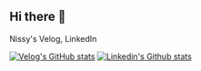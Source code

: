 ## Hi there 👋

Nissy's Velog, LinkedIn

[![Velog's GitHub stats](https://velog-readme-stats.vercel.app/api/badge?name=jnissi92)](https://velog.io/@jnissi92/posts)
[![Linkedin's Github stats](https://img.shields.io/badge/LinkedIn-0077B5?style=for-the-badge&logo=linkedin&logoColor=white)](https://www.linkedin.com/in/nissy-jeong-3a5b32292/)
<!--
**NissiJeong/NissiJeong** is a ✨ _special_ ✨ repository because its `README.md` (this file) appears on your GitHub profile.

Here are some ideas to get you started:

- 🔭 I’m currently working on ...
- 🌱 I’m currently learning ...
- 👯 I’m looking to collaborate on ...
- 🤔 I’m looking for help with ...
- 💬 Ask me about ...
- 📫 How to reach me: ...
- 😄 Pronouns: ...
- ⚡ Fun fact: ...
-->
